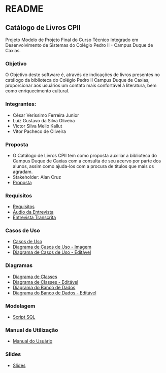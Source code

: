 # README

## Catálogo de Livros CPII

Projeto Modelo de Projeto Final do Curso Técnico Integrado em Desenvolvimento de Sistemas do Colégio Pedro II - Campus Duque de Caxias.

### Objetivo

O Objetivo deste software é, através de indicações de livros presentes no catálogo da biblioteca do Colégio Pedro II Campus Duque de Caxias, proporcionar aos usuários um contato mais confortável à literatura, bem como enriquecimento cultural.

### Integrantes:
- César Veríssimo Ferreira Junior
- Luiz Gustavo da Silva Oliveira
- Victor Silva Mello Kallut
- Vítor Pacheco de Oliveira

### Proposta
- O Catálogo de Livros CPII tem como proposta auxiliar a biblioteca do Campus Duque de Caxias com a consulta de seu acervo por parte dos alunos, assim como ajuda-los com a procura de títulos que mais os agradam.
- Stakeholder: Alan Cruz
- [Proposta](https://github.com/cp2-dc-info-projeto-final/catalogo-livros-cpii/blob/master/Documentacao/proposta.md)

### Requisitos
- [Requisitos](https://github.com/cp2-dc-info-projeto-final/catalogo-livros-cpii/blob/master/Documentacao/Requisitos.md)
- [Áudio da Entrevista](https://github.com/cp2-dc-info-projeto-final/catalogo-livros-cpii/blob/master/Documentacao/entrevista.mp3)
- [Entrevista Transcrita](https://github.com/cp2-dc-info-projeto-final/catalogo-livros-cpii/blob/master/Documentacao/entrevista.md)

### Casos de Uso

- [Casos de Uso](https://github.com/cp2-dc-info-projeto-final/catalogo-livros-cpii/blob/master/Documentacao/casosDeUso.md)
- [Diagrama de Casos de Uso - Imagem](https://github.com/cp2-dc-info-projeto-final/catalogo-livros-cpii/blob/master/Documentacao/diagramaCasosDeUso.png)
- [Diagrama de Casos de Uso - Editável](https://github.com/cp2-dc-info-projeto-final/catalogo-livros-cpii/blob/master/Documentacao/diagramaCasosDeUsoEditavel.drawio)

### Diagramas

- [Diagrama de Classes](https://github.com/cp2-dc-info-projeto-final/catalogo-livros-cpii/blob/master/Documentacao/diagramaDeClasses.png)
- [Diagrama de Classes - Editável](https://github.com/cp2-dc-info-projeto-final/catalogo-livros-cpii/blob/master/Documentacao/diagramaDeClasses.html)
- [Diagrama do Banco de Dados](https://github.com/cp2-dc-info-projeto-final/catalogo-livros-cpii/blob/master/Documentacao/diagramaDeBancodeDados.png)
- [Diagrama do Banco de Dados - Editável](https://github.com/cp2-dc-info-projeto-final/catalogo-livros-cpii/blob/master/Documentacao/diagramaDeBancodeDados.html)

### Modelagem
- [Script SQL](https://github.com/cp2-dc-info-projeto-final/catalogo-livros-cpii/blob/master/Implementacao/schema.sql)

### Manual de Utilização
- [Manual do Usuário](https://github.com/cp2-dc-info-projeto-final/catalogo-livros-cpii/blob/master/Documentacao/manual.md)

### Slides
- [Slides](https://github.com/cp2-dc-info-projeto-final/catalogo-livros-cpii/blob/master/Documentacao/slides.pdf)
